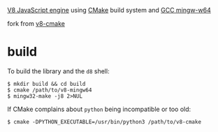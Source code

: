 [V8 JavaScript engine](https://v8.dev/) using
[CMake](https://cmake.org/) build system and
[GCC mingw-w64](http://mingw-w64.org/)

fork from [v8-cmake](https://github.com/bnoordhuis/v8-cmake)

build
=====

To build the library and the `d8` shell:

    $ mkdir build && cd build
    $ cmake /path/to/v8-mingw64
    $ mingw32-make -j8 2>NUL

If CMake complains about `python` being incompatible or too old:

    $ cmake -DPYTHON_EXECUTABLE=/usr/bin/python3 /path/to/v8-cmake

